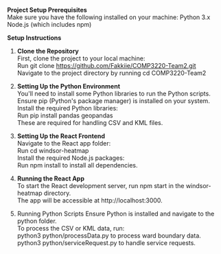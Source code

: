 **Project Setup
Prerequisites**<br/>
Make sure you have the following installed on your machine:
Python 3.x<br/>
Node.js (which includes npm)<br/>

**Setup Instructions**<br/>

1. **Clone the Repository**<br/>
  First, clone the project to your local machine:<br/>
  Run git clone https://github.com/Fakkiie/COMP3220-Team2.git<br/>
  Navigate to the project directory by running cd COMP3220-Team2<br/>

2. **Setting Up the Python Environment**<br/>
  You'll need to install some Python libraries to run the Python scripts.<br/>
  Ensure pip (Python's package manager) is installed on your system.<br/>
  Install the required Python libraries:<br/>
  Run pip install pandas geopandas<br/>
  These are required for handling CSV and KML files.<br/>

3. **Setting Up the React Frontend**<br/>
  Navigate to the React app folder:<br/>
  Run cd windsor-heatmap<br/>
  Install the required Node.js packages:<br/>
  Run npm install to install all dependencies.<br/>

4. **Running the React App**<br/>
  To start the React development server, run npm start in the windsor-heatmap directory.<br/>
  The app will be accessible at http://localhost:3000.<br/>

5. Running Python Scripts
  Ensure Python is installed and navigate to the python folder.<br/>
  To process the CSV or KML data, run:<br/>
  python3 python/processData.py to process ward boundary data.<br/>
  python3 python/serviceRequest.py to handle service requests.<br/>
